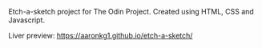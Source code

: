 Etch-a-sketch project for The Odin Project. 
Created using HTML, CSS and Javascript.

 Liver preview: https://aaronkg1.github.io/etch-a-sketch/


